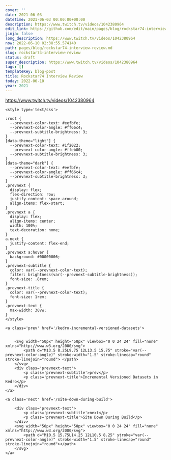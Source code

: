 ```yaml
---
cover: ''
date: 2021-06-03
datetime: 2021-06-03 00:00:00+00:00
description: https://www.twitch.tv/videos/1042380964
edit_link: https://github.com/edit/main/pages/blog/rockstar74-interview-review.md
jinja: false
long_description: https://www.twitch.tv/videos/1042380964
now: 2022-06-10 02:38:55.574140
path: pages/blog/rockstar74-interview-review.md
slug: rockstar74-interview-review
status: draft
super_description: https://www.twitch.tv/videos/1042380964
tags: []
templateKey: blog-post
title: Rockstar74 Interview Review
today: 2022-06-10
year: 2021
---
```


https://www.twitch.tv/videos/1042380964
<div class='prevnext'>

    <style type='text/css'>

    :root {
      --prevnext-color-text: #eefbfe;
      --prevnext-color-angle: #ff66c4;
      --prevnext-subtitle-brightness: 3;
    }
    [data-theme="light"] {
      --prevnext-color-text: #1f2022;
      --prevnext-color-angle: #ffeb00;
      --prevnext-subtitle-brightness: 3;
    }
    [data-theme="dark"] {
      --prevnext-color-text: #eefbfe;
      --prevnext-color-angle: #ff66c4;
      --prevnext-subtitle-brightness: 3;
    }
    .prevnext {
      display: flex;
      flex-direction: row;
      justify-content: space-around;
      align-items: flex-start;
    }
    .prevnext a {
      display: flex;
      align-items: center;
      width: 100%;
      text-decoration: none;
    }
    a.next {
      justify-content: flex-end;
    }
    .prevnext a:hover {
      background: #00000006;
    }
    .prevnext-subtitle {
      color: var(--prevnext-color-text);
      filter: brightness(var(--prevnext-subtitle-brightness));
      font-size: .8rem;
    }
    .prevnext-title {
      color: var(--prevnext-color-text);
      font-size: 1rem;
    }
    .prevnext-text {
      max-width: 30vw;
    }
    </style>
    
    <a class='prev' href='/kedro-incremental-versioned-datasets'>
    

        <svg width="50px" height="50px" viewbox="0 0 24 24" fill="none" xmlns="http://www.w3.org/2000/svg">
            <path d="M13.5 8.25L9.75 12L13.5 15.75" stroke="var(--prevnext-color-angle)" stroke-width="1.5" stroke-linecap="round" stroke-linejoin="round"> </path>
        </svg>
        <div class='prevnext-text'>
            <p class='prevnext-subtitle'>prev</p>
            <p class='prevnext-title'>Incremental Versioned Datasets in Kedro</p>
        </div>
    </a>
    
    <a class='next' href='/site-down-during-build'>
    
        <div class='prevnext-text'>
            <p class='prevnext-subtitle'>next</p>
            <p class='prevnext-title'>Site Down During Build</p>
        </div>
        <svg width="50px" height="50px" viewbox="0 0 24 24" fill="none" xmlns="http://www.w3.org/2000/svg">
            <path d="M10.5 15.75L14.25 12L10.5 8.25" stroke="var(--prevnext-color-angle)" stroke-width="1.5" stroke-linecap="round" stroke-linejoin="round"></path>
        </svg>
    </a>
  </div>